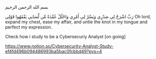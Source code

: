 بسم الله الرحمن الرحيم

رَبِّ اشْرَحْ لِي صَدْرِي وَيَسِّرْ لِي أَمْرِي وَاحْلُلْ عُقْدَةً مِّن لِّسَانِي يَفْقَهُوا قَوْلِي
Oh lord, expand my chest, ease my affair, and untie the knot in my tongue and perfect my expression.


Check how i study to be a Cybersecuriy Analyst [on going]

https://www.notion.so/Cybersecurity-Analyst-Study-ef4fd496b094486993ba5bac0fcbbd49?pvs=4
